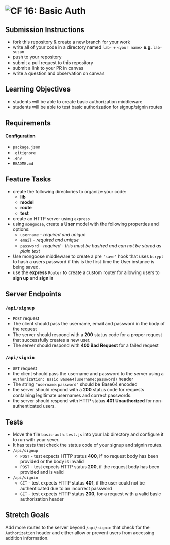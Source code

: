 ![CF](https://camo.githubusercontent.com/70edab54bba80edb7493cad3135e9606781cbb6b/687474703a2f2f692e696d6775722e636f6d2f377635415363382e706e67) 16: Basic Auth
===

## Submission Instructions
* fork this repository & create a new branch for your work
* write all of your code in a directory named `lab-` + `<your name>` **e.g.** `lab-susan`
* push to your repository
* submit a pull request to this repository
* submit a link to your PR in canvas
* write a question and observation on canvas

## Learning Objectives  
* students will be able to create basic authorization middleware
* students will be able to test basic authorization for signup/signin routes

## Requirements
#### Configuration
* `package.json`
* `.gitignore`
* `.env`
* `README.md`

## Feature Tasks
* create the following directories to organize your code:
  * **lib**
  * **model**
  * **route**
  * **test**
* create an HTTP server using `express`
* using `mongoose`, create a **User** model with the following properties and options:
  * `username` - *required and unique*
  * `email` - *required and unique*
  * `password` - *required - this must be hashed and can not be stored as plain text*
* Use mongoose middleware to create a pre `'save'` hook that uses `bcrypt` to
  hash a users password if this is the first time the User instance is being
  saved.
* use the **express** `Router` to create a custom router for allowing users to **sign up** and **sign in**

## Server Endpoints
### `/api/signup`
* `POST` request
* The client should pass the username, email and password in the body of the request
* The server should respond with a **200** status code for a proper request that
  successfully creates a new user.
* The server should respond with **400 Bad Request** for a failed request

### `/api/signin`
* `GET` request
* the client should pass the username and password to the server using a `Authorization: Basic Base64(username:password)` header
* The string `"username:password"` should be Base64 encoded
* the server should respond with a **200** status code for requests containing
  legitimate usernames and correct passwords.
* the server should respond with HTTP status **401 Unauthorized** for non-authenticated users.

## Tests
* Move the file `basic-auth.test.js` into your lab directory and configure it
  to run with your sever.
* It has tests that check the status code of your signup and signin routes.
* `/api/signup`
  * `POST` - test expects HTTP status **400**, if no request body has been provided or the body is invalid
  * `POST` - test expects HTTP status **200**, if the request body has been provided and is valid
* `/api/signin`
  * `GET` - test expects HTTP status **401**, if the user could not be authenticated due to an incorrect password
  * `GET` - test expects HTTP status **200**, for a request with a valid basic authorization header

## Stretch Goals
Add more routes to the server beyond `/api/signin` that check for the
`Authorization` header and either allow or prevent users from accessing
addition information.
